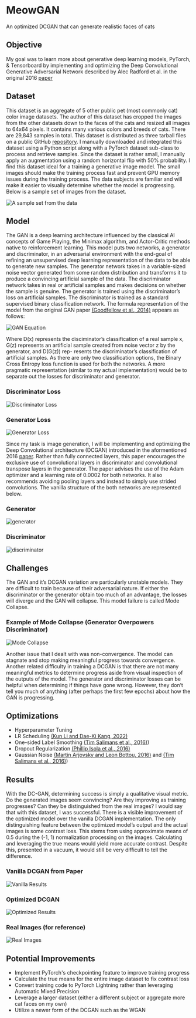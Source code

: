 # MeowGAN
An optimized DCGAN that can generate realistic faces of cats

## Objective
My goal was to learn more about generative deep learning models, PyTorch, & Tensorboard by implementing and optimizing the Deep Convolutional Generative Adversarial Network described by Alec Radford et al. in the original 2016 [paper](https://arxiv.org/abs/1511.06434) 

##  Dataset 
This dataset is an aggregate of 5 other public pet (most commonly cat) color image datasets. The author of this dataset has cropped the images from the other datasets down to the faces of the cats and resized all images to 64x64 pixels. It contains many various colors and breeds of cats. There are 29,843 samples in total. This dataset is distributed as three tarball files on a public GitHub [repository](https://github.com/fferlito/Cat-faces-dataset). I manually downloaded and integrated this dataset using a Python script along with a PyTorch dataset sub-class to process and retrieve samples. Since the dataset is rather small, I manually apply an augmentation using a random horizontal flip with 50% probability. I find this dataset ideal for a training a generative image model. The small images should make the training process fast and prevent GPU memory issues during the training process. The data subjects are familiar and will make it easier to visually determine whether the model is progressing. Below is a sample set of images from the dataset.

![A sample set from the data](https://github.com/hootcode99/MeowGAN/blob/main/GAN/imgs/image_grids/cat_real_grid.png)

## Model

The GAN is a deep learning architecture influenced by the classical AI concepts of Game Playing, the Minimax algorithm, and Actor-Critic methods native to reinforcement learning. 
This model puts two networks, a generator and discriminator, in an adversarial environment with the end-goal of refining an unsupervised deep learning representation of the data 
to be able to generate new samples. The generator network takes in a variable-sized noise vector generated from some random distribution and transforms it to produce a convincing 
artificial sample of the data. The discriminator network takes in real or artificial samples and makes decisions on whether the sample is genuine. The generator is trained using the 
discriminator’s loss on artificial samples. The discriminator is trained as a standard supervised binary classification network. The formula representation of the model from the 
original GAN paper [(Goodfellow et al., 2014)](https://arxiv.org/abs/1511.06434) appears as follows:

![GAN Equation](https://github.com/hootcode99/MeowGAN/blob/main/GAN/imgs/gan_equation.png)

Where D(x) represents the disciminator’s classification of a real sample x, G(z) represents an artificial sample created from noise vector z by the generator, and D(G(z)) rep-
resents the discriminator’s classification of artificial samples. As there are only two classification options, the Binary Cross Entropy loss function is used for both the networks.
A more pragmatic representation (similar to my actual implementation) would be to separate out the losses for discriminator and generator.

### Discriminator Loss
![Discriminator Loss](https://github.com/hootcode99/MeowGAN/blob/main/GAN/imgs/practical_discriminator_loss.png)
### Generator Loss
![Generator Loss](https://github.com/hootcode99/MeowGAN/blob/main/GAN/imgs/practical_generator_loss.png)

Since my task is image generation, I will be implementing and optimizing the Deep Convolutional architecture (DCGAN) introduced in the aformentioned 2016 [paper](https://arxiv.org/abs/1511.06434). 
Rather than fully connected layers, this paper encourages the exclusive use of convolutional layers in discriminator and convolutional transpose layers 
in the generator. The paper advises the use of the Adam optimizer and a learning rate of 0.0002 for both networks. It also recommends avoiding pooling 
layers and instead to simply use strided convolutions. The vanilla structure of the both networks are represented below.

### Generator
![generator](https://github.com/hootcode99/MeowGAN/blob/main/GAN/imgs/generator.png)

### Discriminator
![discriminator](https://github.com/hootcode99/MeowGAN/blob/main/GAN/imgs/discriminator.png)

## Challenges
The GAN and it’s DCGAN variation are particularly unstable models. They are difficult to train because of their adversarial nature. If either the discriminator or the generator 
obtain too much of an advantage, the losses will diverge and the GAN will collapse. This model failure is called Mode Collapse. 
### Example of Mode Collapse (Generator Overpowers Discriminator)
![Mode Collapse](https://github.com/hootcode99/MeowGAN/blob/main/GAN/imgs/image_grids/GAN_mode_collapse.png)

Another issue that I dealt with was non-convergence. The model can stagnate and stop making meaningful progress towards convergence. Another related difficulty in training a DCGAN is 
that there are not many meaningful metrics to determine progress aside from visual inspection of the outputs of the model. The generator and discriminator losses can be helpful when 
determining if things have gone wrong. However, they don’t tell you much of anything (after perhaps the first few epochs) about how the GAN is progressing.

## Optimizations
- Hyperparameter Tuning
- LR Scheduling [(Kun Li and Dae-Ki Kang, 2022)](https://www.mdpi.com/2076-3417/12/3/1191)
- One-sided Label Smoothing [(Tim Salimans et al., 2016)](https://arxiv.org/abs/1606.03498))
- Dropout Regularization [(Phillip Isola et al., 2016)](https://arxiv.org/abs/1611.07004)
- Gaussian Noise [(Martin Arjovsky and Leon Bottou, 2016)](https://arxiv.org/abs/1701.04862) and [(Tim Salimans et al., 2016)](https://arxiv.org/abs/1606.03498))

## Results
With the DC-GAN, determining success is simply a qualitative visual metric. Do the generated images seem convincing? Are they improving as training progresses? Can they be distinguished from the real images? I
would say that with this dataset, I was successful. There is a visible improvement of the optimized model over the vanilla DCGAN implementation. The only distinguishing feature between the optimized model’s 
output and the actual images is some contrast loss. This stems from using approximate means of 0.5 during the (-1, 1) normalization processing on the images. Calculating and leveraging the true means would 
yield more accurate contrast. Despite this, presented in a vacuum, it would still be very difficult to tell the difference. 

### Vanilla DCGAN from Paper
![Vanilla Results](https://github.com/hootcode99/MeowGAN/blob/main/GAN/imgs/image_grids/GAN_cat_vanilla.png)
### Optimized DCGAN
![Optimized Results](https://github.com/hootcode99/MeowGAN/blob/main/GAN/imgs/image_grids/GAN_cat_best.png)
### Real Images (for reference)
![Real Images](https://github.com/hootcode99/MeowGAN/blob/main/GAN/imgs/image_grids/cat_real_grid.png)

## Potential Improvements
- Implement PyTorch's checkpointing feature to improve training progress
- Calculate the true means for the entire image dataset to fix contrast loss
- Convert training code to PyTorch Lightning rather than leveraging Automatic Mixed Precision
- Leverage a larger dataset (either a different subject or aggregate more cat faces on my own)
- Utilize a newer form of the DCGAN such as the WGAN

